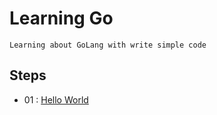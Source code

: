 # Learning Go
```
Learning about GoLang with write simple code
```

## Steps
- 01 : <a href="https://github.com/const-takeo/learninig_go/tree/main/hello_world">Hello World</a>
